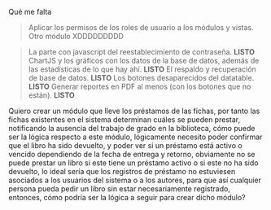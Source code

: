 Qué me falta

>Aplicar los permisos de los roles de usuario a los módulos y vistas.
>Otro módulo XDDDDDDDDD

>La parte con javascript del reestablecimiento de contraseña. **LISTO**
>ChartJS y los gráficos con los datos de la base de datos, además de las estadísticas de lo que hay ahí. **LISTO**
>El respaldo y recuperación de base de datos. **LISTO**
>Los botones desaparecidos del datatable. **LISTO**
>Generar reportes en PDF al menos (con los botones que no están). **LISTO**

Quiero crear un módulo que lleve los préstamos de las fichas, por tanto las fichas existentes en el sistema determinan cuáles se pueden prestar, notificando la ausencia del trabajo de grado en la biblioteca, cómo puede ser la lógica respecto a este módulo, lógicamente necesito poder confirmar que el libro ha sido devuelto, y poder ver si un préstamo está activo o vencido dependiendo de la fecha de entrega y retorno, obviamente no se puede prestar un libro si este tiene un préstamo activo o si este no ha sido devuelto, lo ideal sería que los registros de préstamo no estuviesen asociados a los usuarios del sistema o a los autores, para que así cualquier persona pueda pedir un libro sin estar necesariamente registrado, entonces, cómo podría ser la lógica a seguir para crear dicho módulo?